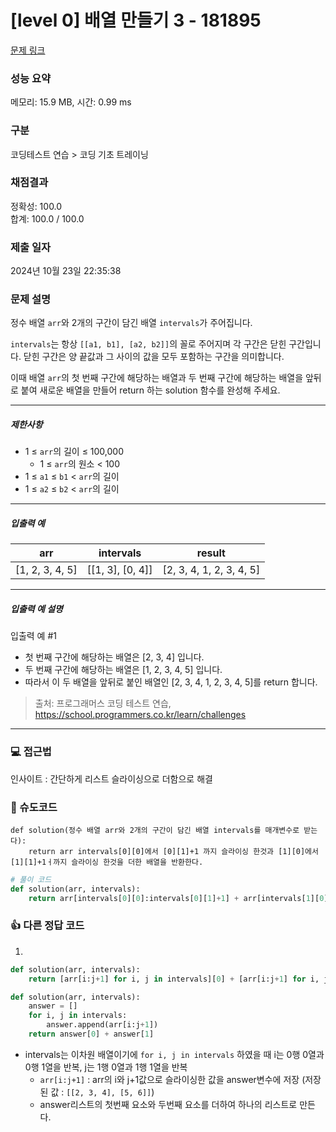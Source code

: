 # [level 0] 배열 만들기 3 - 181895 

[문제 링크](https://school.programmers.co.kr/learn/courses/30/lessons/181895?language=python3) 

### 성능 요약

메모리: 15.9 MB, 시간: 0.99 ms

### 구분

코딩테스트 연습 > 코딩 기초 트레이닝

### 채점결과

정확성: 100.0<br/>합계: 100.0 / 100.0

### 제출 일자

2024년 10월 23일 22:35:38

### 문제 설명

<p>정수 배열 <code>arr</code>와 2개의 구간이 담긴 배열 <code>intervals</code>가 주어집니다.</p>

<p><code>intervals</code>는 항상 <code>[[a1, b1], [a2, b2]]</code>의 꼴로 주어지며 각 구간은 닫힌 구간입니다. 닫힌 구간은 양 끝값과 그 사이의 값을 모두 포함하는 구간을 의미합니다.</p>

<p>이때 배열 <code>arr</code>의 첫 번째 구간에 해당하는 배열과 두 번째 구간에 해당하는 배열을 앞뒤로 붙여 새로운 배열을 만들어 return 하는 solution 함수를 완성해 주세요.</p>

<hr>

<h5>제한사항</h5>

<ul>
<li>1 ≤ <code>arr</code>의 길이 ≤ 100,000

<ul>
<li>1 ≤ <code>arr</code>의 원소 &lt; 100</li>
</ul></li>
<li>1 ≤ <code>a1</code> ≤ <code>b1</code> &lt; <code>arr</code>의 길이</li>
<li>1 ≤ <code>a2</code> ≤ <code>b2</code> &lt; <code>arr</code>의 길이</li>
</ul>

<hr>

<h5>입출력 예</h5>
<table class="table">
        <thead><tr>
<th>arr</th>
<th>intervals</th>
<th>result</th>
</tr>
</thead>
        <tbody><tr>
<td>[1, 2, 3, 4, 5]</td>
<td>[[1, 3], [0, 4]]</td>
<td>[2, 3, 4, 1, 2, 3, 4, 5]</td>
</tr>
</tbody>
      </table>
<hr>

<h5>입출력 예 설명</h5>

<p>입출력 예 #1</p>

<ul>
<li>첫 번째 구간에 해당하는 배열은 [2, 3, 4] 입니다.</li>
<li>두 번째 구간에 해당하는 배열은 [1, 2, 3, 4, 5] 입니다.</li>
<li>따라서 이 두 배열을 앞뒤로 붙인 배열인 [2, 3, 4, 1, 2, 3, 4, 5]를 return 합니다.</li>
</ul>


> 출처: 프로그래머스 코딩 테스트 연습, https://school.programmers.co.kr/learn/challenges
---
### 💻 접근법
인사이트 : 간단하게 리스트 슬라이싱으로 더함으로 해결

### 📝 슈도코드
```
def solution(정수 배열 arr와 2개의 구간이 담긴 배열 intervals를 매개변수로 받는다):
    return arr intervals[0][0]에서 [0][1]+1 까지 슬라이싱 한것과 [1][0]에서 [1][1]+1ㅓ까지 슬라이싱 한것을 더한 배열을 반환한다.
```
```python
# 풀이 코드
def solution(arr, intervals):
    return arr[intervals[0][0]:intervals[0][1]+1] + arr[intervals[1][0]:intervals[1][1]+1]
```

### 👍 다른 정답 코드
1.
```python
def solution(arr, intervals):
    return [arr[i:j+1] for i, j in intervals][0] + [arr[i:j+1] for i, j in intervals][1]
```
```python
def solution(arr, intervals):
    answer = []
    for i, j in intervals:
        answer.append(arr[i:j+1])
    return answer[0] + answer[1]
```
- intervals는 이차원 배열이기에 `for i, j in intervals` 하였을 때 i는 0행 0열과 0행 1열을 반복, j는 1행 0열과 1행 1열을 반복
    - `arr[i:j+1]` : arr의 i와 j+1값으로 슬라이싱한 값을 answer변수에 저장 (저장된 값 : `[[2, 3, 4], [5, 6]]`)
    - answer리스트의 첫번째 요소와 두번째 요소를 더하여 하나의 리스트로 만든다.
